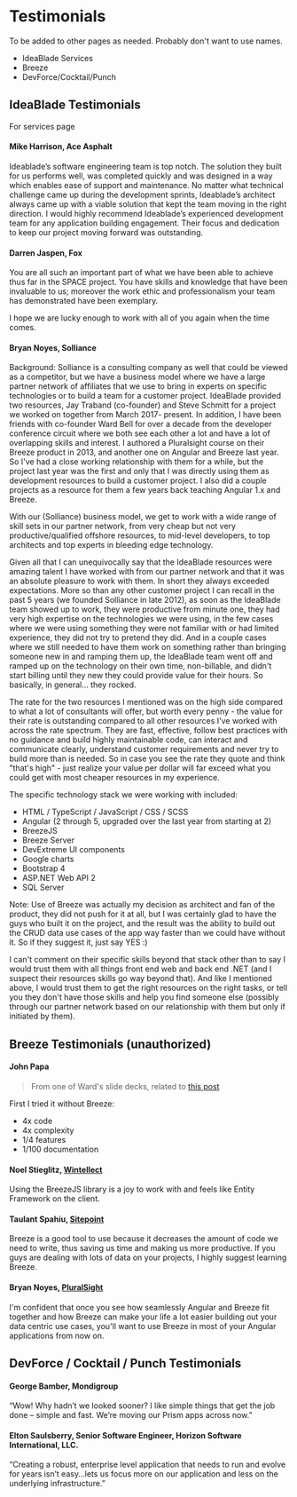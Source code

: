 # Testimonials

To be added to other pages as needed.  Probably don't want to use names.

- IdeaBlade Services
- Breeze
- DevForce/Cocktail/Punch

## IdeaBlade Testimonials

For services page

#### Mike Harrison, Ace Asphalt

Ideablade’s software engineering team is top notch. The solution they built for us performs well, was completed quickly and was designed in a way which enables ease of support and maintenance. No matter what technical challenge came up during the development sprints, Ideablade’s architect always came up with a viable solution that kept the team moving in the right direction. I would highly recommend Ideablade’s experienced development team for any application building engagement. Their focus and dedication to keep our project moving forward was outstanding.   

#### Darren Jaspen, Fox

You are all such an important part of what we have been able to achieve thus far in the SPACE project. You have skills and knowledge that have been invaluable to us; moreover the work ethic and professionalism your team has demonstrated have been exemplary.

I hope we are lucky enough to work with all of you again when the time comes.

#### Bryan Noyes, Solliance

Background: Solliance is a consulting company as well that could be viewed as a competitor, but we have a business model where we have a large partner network of affiliates that we use to bring in experts on specific technologies or to build a team for a customer project. IdeaBlade provided two resources, Jay Traband (co-founder) and Steve Schmitt for a project we worked on together from March 2017- present. In addition, I have been friends with co-founder Ward Bell for over a decade from the developer conference circuit where we both see each other a lot and have a lot of overlapping skills and interest. I authored a Pluralsight course on their Breeze product in 2013, and another one on Angular and Breeze last year. So I've had a close working relationship with them for a while, but the project last year was the first and only that I was directly using them as development resources to build a customer project. I also did a couple projects as a resource for them a few years back teaching Angular 1.x and Breeze.

With our (Solliance) business model, we get to work with a wide range of skill sets in our partner network, from very cheap but not very productive/qualified offshore resources, to mid-level developers, to top architects and top experts in bleeding edge technology.

Given all that I can unequivocally say that the IdeaBlade resources were amazing talent I have worked with from our partner network and that it was an absolute pleasure to work with them. In short they always exceeded expectations. More so than any other customer project I can recall in the past 5 years (we founded Solliance in late 2012), as soon as the IdeaBlade team showed up to work, they were productive from minute one, they had very high expertise on the technologies we were using, in the few cases where we were using something they were not familiar with or had limited experience, they did not try to pretend they did. And in a couple cases where we still needed to have them work on something rather than bringing someone new in and ramping them up, the IdeaBlade team went off and ramped up on the technology on their own time, non-billable, and didn't start billing until they new they could provide value for their hours. So basically, in general... they rocked. 

The rate for the two resources I mentioned was on the high side compared to what a lot of consultants will offer, but worth every penny - the value for their rate is outstanding compared to all other resources I've worked with across the rate spectrum. They are fast, effective, follow best practices with no guidance and build highly maintainable code, can interact and communicate clearly, understand customer requirements and never try to build more than is needed. So in case you see the rate they quote and think "that's high" - just realize your value per dollar will far exceed what you could get with most cheaper resources in my experience.

The specific technology stack we were working with included:
- HTML / TypeScript / JavaScript / CSS / SCSS
- Angular (2 through 5, upgraded over the last year from starting at 2)
- BreezeJS
- Breeze Server
- DevExtreme UI components
- Google charts
- Bootstrap 4
- ASP.NET Web API 2
- SQL Server

Note: Use of Breeze was actually my decision as architect and fan of the product, they did not push for it at all, but I was certainly glad to have the guys who built it on the project, and the result was the ability to build out the CRUD data use cases of the app way faster than we could have without it. So if they suggest it, just say YES :)

I can't comment on their specific skills beyond that stack other than to say I would trust them with all things front end web and back end .NET (and I suspect their resources skills go way beyond that). And like I mentioned above, I would trust them to get the right resources on the right tasks, or tell you they don't have those skills and help you find someone else (possibly through our partner network based on our relationship with them but only if initiated by them).

## Breeze Testimonials (unauthorized)

#### John Papa

> From one of Ward's slide decks, related to [this post](https://johnpapa.net/spajs04/)

First I tried it without Breeze:

- 4x code
- 4x complexity
- 1/4 features
- 1/100 documentation

#### Noel Stieglitz, [Wintellect](https://www.wintellect.com/advanced-queries-with-breezejs/)

Using the BreezeJS library is a joy to work with and feels like Entity Framework on the client.

#### Taulant Spahiu, [Sitepoint](https://www.sitepoint.com/better-queries-with-breeze-js/)

Breeze is a good tool to use because it decreases the amount of code we need to write, thus saving us time and making us more productive. If you guys are dealing with lots of data on your projects, I highly suggest learning Breeze.

#### Bryan Noyes, [PluralSight](https://www.pluralsight.com/courses/building-data-centric-apps-angular-breezejs)

I'm confident that once you see how seamlessly Angular and Breeze fit together and how Breeze can make your life a lot easier building out your data centric use cases, you'll want to use Breeze in most of your Angular applications from now on. 

## DevForce / Cocktail / Punch Testimonials

#### George Bamber, Mondigroup

“Wow! Why hadn’t we looked sooner? I like simple things that get the job done – simple and fast. We’re moving our Prism apps across now.”

#### Elton Saulsberry, Senior Software Engineer, Horizon Software International, LLC.

“Creating a robust, enterprise level application that needs to run and evolve for years isn’t easy…lets us focus more on our application and less on the underlying infrastructure.”

